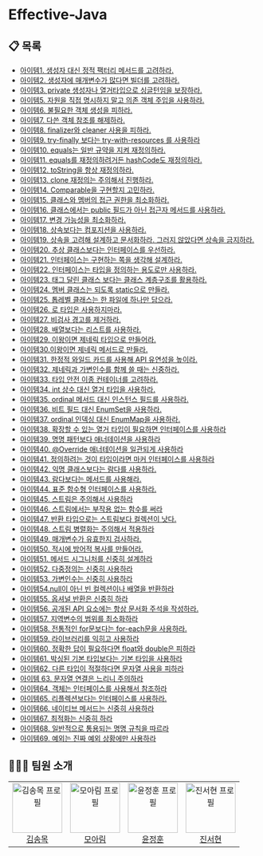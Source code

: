 # Effective-Java

## 📋 목록
- [아이템1. 생성자 대신 정적 팩터리 메서드를 고려하라.](https://github.com/kakao-tech-study/Effective-Java/blob/main/Chapter2-Object-creation-and-destruction/%EC%95%84%EC%9D%B4%ED%85%9C1.%20%EC%83%9D%EC%84%B1%EC%9E%90%20%EB%8C%80%EC%8B%A0%20%EC%A0%95%EC%A0%81%20%ED%8C%A9%ED%84%B0%EB%A6%AC%20%EB%A9%94%EC%84%9C%EB%93%9C%EB%A5%BC%20%EA%B3%A0%EB%A0%A4%ED%95%98%EB%9D%BC.md)
- [아이템2. 생성자에 매개변수가 많다면 빌더를 고려하라.](https://github.com/kakao-tech-study/Effective-Java/blob/main/Chapter2-Object-creation-and-destruction/%EC%95%84%EC%9D%B4%ED%85%9C2.%20%EC%83%9D%EC%84%B1%EC%9E%90%EC%97%90%20%EB%A7%A4%EA%B0%9C%EB%B3%80%EC%88%98%EA%B0%80%20%EB%A7%8E%EB%8B%A4%EB%A9%B4%20%EB%B9%8C%EB%8D%94%EB%A5%BC%20%EA%B3%A0%EB%A0%A4%ED%95%98%EB%9D%BC.md)
- [아이템3. private 생성자나 열거타입으로 싱글턴임을 보장하라.](https://github.com/kakao-tech-study/Effective-Java/blob/main/Chapter2-Object-creation-and-destruction/%EC%95%84%EC%9D%B4%ED%85%9C3.%20private%20%EC%83%9D%EC%84%B1%EC%9E%90%EB%82%98%20%EC%97%B4%EA%B1%B0%20%ED%83%80%EC%9E%85%EC%9C%BC%EB%A1%9C%20%EC%8B%B1%EA%B8%80%ED%84%B4%EC%9E%84%EC%9D%84%20%EB%B3%B4%EC%A6%9D%ED%95%98%EB%9D%BC.md)
- [아이템5. 자원을 직접 명시하지 말고 의존 객체 주입을 사용하라.](https://github.com/kakao-tech-study/Effective-Java/blob/main/Chapter2-Object-creation-and-destruction/%E1%84%8B%E1%85%A1%E1%84%8B%E1%85%B5%E1%84%90%E1%85%A6%E1%86%B75.%20%E1%84%8C%E1%85%A1%E1%84%8B%E1%85%AF%E1%86%AB%E1%84%8B%E1%85%B3%E1%86%AF%20%E1%84%8C%E1%85%B5%E1%86%A8%E1%84%8C%E1%85%A5%E1%86%B8%20%E1%84%86%E1%85%A7%E1%86%BC%E1%84%89%E1%85%B5%E1%84%92%E1%85%A1%E1%84%8C%E1%85%B5%20%E1%84%86%E1%85%A1%E1%86%AF%E1%84%80%E1%85%A9%20%E1%84%8B%E1%85%B4%E1%84%8C%E1%85%A9%E1%86%AB%20%E1%84%80%E1%85%A2%E1%86%A8%E1%84%8E%E1%85%A6%20%E1%84%8C%E1%85%AE%E1%84%8B%E1%85%B5%E1%86%B8%E1%84%8B%E1%85%B3%E1%86%AF%20%E1%84%89%E1%85%A1%E1%84%8B%E1%85%AD%E1%86%BC%E1%84%92%E1%85%A1%E1%84%85%E1%85%A1.md)
- [아이템6. 불필요한 객체 생성을 피하라.](https://github.com/kakao-tech-study/Effective-Java/blob/main/Chapter2-Object-creation-and-destruction/%EC%95%84%EC%9D%B4%ED%85%9C6.%20%EB%B6%88%ED%95%84%EC%9A%94%ED%95%9C%20%EA%B0%9D%EC%B2%B4%20%EC%83%9D%EC%84%B1%EC%9D%84%20%ED%94%BC%ED%95%98%EB%9D%BC.md)
- [아이템7. 다쓴 객체 참조를 해제하라.](https://github.com/kakao-tech-study/Effective-Java/blob/main/Chapter2-Object-creation-and-destruction/%EC%95%84%EC%9D%B4%ED%85%9C7.%20%EB%8B%A4%EC%93%B4%20%EA%B0%9D%EC%B2%B4%20%EC%B0%B8%EC%A1%B0%EB%A5%BC%20%ED%95%B4%EC%A0%9C%ED%95%98%EB%9D%BC.md)
- [아이템8. finalizer와 cleaner 사용을 피하라.](https://github.com/kakao-tech-study/Effective-Java/blob/main/Chapter2-Object-creation-and-destruction/%E1%84%8B%E1%85%A1%E1%84%8B%E1%85%B5%E1%84%90%E1%85%A6%E1%86%B78.%20finalizer%E1%84%8B%E1%85%AA%20cleaner%20%E1%84%89%E1%85%A1%E1%84%8B%E1%85%AD%E1%86%BC%E1%84%8B%E1%85%B3%E1%86%AF%20%E1%84%91%E1%85%B5%E1%84%92%E1%85%A1%E1%84%85%E1%85%A1.md)
- [아이템9. try-finally 보다는 try-with-resources 를 사용하라](https://github.com/kakao-tech-study/Effective-Java/blob/main/Chapter2-Object-creation-and-destruction/%EC%95%84%EC%9D%B4%ED%85%9C9.%20try-finally%20%EB%B3%B4%EB%8B%A4%EB%8A%94%20try-with-resources%20%EB%A5%BC%20%EC%82%AC%EC%9A%A9%ED%95%98%EB%9D%BC.md)
- [아이템10. equals는 일반 규약을 지켜 재정의하라.](https://github.com/kakao-tech-study/Effective-Java/blob/main/Chapter3-Methods-Common-to-All-Objects/%EC%95%84%EC%9D%B4%ED%85%9C10.%20equals%EB%8A%94%20%EC%9D%BC%EB%B0%98%20%EA%B7%9C%EC%95%BD%EC%9D%84%20%EC%A7%80%EC%BC%9C%20%EC%9E%AC%EC%A0%95%EC%9D%98%ED%95%98%EB%9D%BC.md)
- [아이템11. equals를 재정의하려거든 hashCode도 재정의하라.](https://github.com/kakao-tech-study/Effective-Java/blob/main/Chapter3-Methods-Common-to-All-Objects/%EC%95%84%EC%9D%B4%ED%85%9C11.%20equals%EB%A5%BC%20%EC%9E%AC%EC%A0%95%EC%9D%98%ED%95%98%EB%A0%A4%EA%B1%B0%EB%93%A0%20hashCode%EB%8F%84%20%EC%9E%AC%EC%A0%95%EC%9D%98%ED%95%98%EB%9D%BC.md)
- [아이템12. toString을 항상 재정의하라.](https://github.com/kakao-tech-study/Effective-Java/blob/main/Chapter3-Methods-Common-to-All-Objects/%EC%95%84%EC%9D%B4%ED%85%9C12.%20toString%EC%9D%84%20%ED%95%AD%EC%83%81%20%EC%9E%AC%EC%A0%95%EC%9D%98%ED%95%98%EB%9D%BC.md)
- [아이템13. clone 재정의는 주의해서 진행하라.](https://github.com/kakao-tech-study/Effective-Java/blob/main/Chapter3-Methods-Common-to-All-Objects/%E1%84%8B%E1%85%A1%E1%84%8B%E1%85%B5%E1%84%90%E1%85%A6%E1%86%B713.%20clone%20%E1%84%8C%E1%85%A2%E1%84%8C%E1%85%A5%E1%86%BC%E1%84%8B%E1%85%B4%E1%84%82%E1%85%B3%E1%86%AB%20%E1%84%8C%E1%85%AE%E1%84%8B%E1%85%B4%E1%84%92%E1%85%A2%E1%84%89%E1%85%A5%20%E1%84%8C%E1%85%B5%E1%86%AB%E1%84%92%E1%85%A2%E1%86%BC%E1%84%92%E1%85%A1%E1%84%85%E1%85%A1.md)
- [아이템14. Comparable을 구현할지 고민하라.](http://github.com/kakao-tech-study/Effective-Java/blob/main/Chapter3-Methods-Common-to-All-Objects/%EC%95%84%EC%9D%B4%ED%85%9C14.%20Comparable%EC%9D%84%20%EA%B5%AC%ED%98%84%ED%95%A0%EC%A7%80%20%EA%B3%A0%EB%AF%BC%ED%95%98%EB%9D%BC.md)
- [아이템15. 클래스와 멤버의 접근 권한을 최소화하라.](https://github.com/kakao-tech-study/Effective-Java/blob/main/Chapter4-Classes-and-Interfaces/%EC%95%84%EC%9D%B4%ED%85%9C15.%20%ED%81%B4%EB%9E%98%EC%8A%A4%EC%99%80%20%EB%A9%A4%EB%B2%84%EC%9D%98%20%EC%A0%91%EA%B7%BC%20%EA%B6%8C%ED%95%9C%EC%9D%84%20%EC%B5%9C%EC%86%8C%ED%99%94%ED%95%98%EB%9D%BC.md)
- [아이템16. 클래스에서는 public 필드가 아닌 접근자 메서드를 사용하라.](https://github.com/kakao-tech-study/Effective-Java/blob/main/Chapter4-Classes-and-Interfaces/%EC%95%84%EC%9D%B4%ED%85%9C16.%20%ED%81%B4%EB%9E%98%EC%8A%A4%EC%97%90%EC%84%9C%EB%8A%94%20public%20%ED%95%84%EB%93%9C%EA%B0%80%20%EC%95%84%EB%8B%8C%20%EC%A0%91%EA%B7%BC%EC%9E%90%20%EB%A9%94%EC%84%9C%EB%93%9C%EB%A5%BC%20%EC%82%AC%EC%9A%A9%ED%95%98%EB%9D%BC.md)
- [아이템17. 변경 가능성을 최소화하라.](https://github.com/kakao-tech-study/Effective-Java/blob/main/Chapter4-Classes-and-Interfaces/%EC%95%84%EC%9D%B4%ED%85%9C17.%20%EB%B3%80%EA%B2%BD%20%EA%B0%80%EB%8A%A5%EC%84%B1%EC%9D%84%20%EC%B5%9C%EC%86%8C%ED%99%94%ED%95%98%EB%9D%BC.md)
- [아이템18. 상속보다는 컴포지션을 사용하라.](https://github.com/kakao-tech-study/Effective-Java/blob/main/Chapter4-Classes-and-Interfaces/%EC%95%84%EC%9D%B4%ED%85%9C18.%20%EC%83%81%EC%86%8D%EB%B3%B4%EB%8B%A4%EB%8A%94%20%EC%BB%B4%ED%8F%AC%EC%A7%80%EC%85%98%EC%9D%84%20%EC%82%AC%EC%9A%A9%ED%95%98%EB%9D%BC.md)
- [아이템19. 상속을 고려해 설계하고 문서화하라. 그러지 않았다면 상속을 금지하라.](https://github.com/kakao-tech-study/Effective-Java/blob/main/Chapter4-Classes-and-Interfaces/%EC%95%84%EC%9D%B4%ED%85%9C19.%20%EC%83%81%EC%86%8D%EC%9D%84%20%EA%B3%A0%EB%A0%A4%ED%95%B4%20%EC%84%A4%EA%B3%84%ED%95%98%EA%B3%A0%20%EB%AC%B8%EC%84%9C%ED%99%94%ED%95%98%EB%9D%BC.%20%EA%B7%B8%EB%9F%AC%EC%A7%80%20%EC%95%8A%EC%95%98%EB%8B%A4%EB%A9%B4%20%EC%83%81%EC%86%8D%EC%9D%84%20%EA%B8%88%EC%A7%80%ED%95%98%EB%9D%BC.md)
- [아이템20. 추상 클래스보다는 인터페이스를 우선하라.](https://github.com/kakao-tech-study/Effective-Java/blob/main/Chapter4-Classes-and-Interfaces/%E1%84%8B%E1%85%A1%E1%84%8B%E1%85%B5%E1%84%90%E1%85%A6%E1%86%B720.%E1%84%8E%E1%85%AE%E1%84%89%E1%85%A1%E1%86%BC%20%E1%84%8F%E1%85%B3%E1%86%AF%E1%84%85%E1%85%A2%E1%84%89%E1%85%B3%E1%84%87%E1%85%A9%E1%84%83%E1%85%A1%E1%84%82%E1%85%B3%E1%86%AB%20%E1%84%8B%E1%85%B5%E1%86%AB%E1%84%90%E1%85%A5%E1%84%91%E1%85%A6%E1%84%8B%E1%85%B5%E1%84%89%E1%85%B3%E1%84%85%E1%85%B3%E1%86%AF%20%E1%84%8B%E1%85%AE%E1%84%89%E1%85%A5%E1%86%AB%E1%84%92%E1%85%A1%E1%84%85%E1%85%A1.md)
- [아이템21. 인터페이스는 구현하는 쪽을 생각해 설계하라.](https://github.com/kakao-tech-study/Effective-Java/blob/main/Chapter4-Classes-and-Interfaces/%EC%95%84%EC%9D%B4%ED%85%9C21.%20%EC%9D%B8%ED%84%B0%ED%8E%98%EC%9D%B4%EC%8A%A4%EB%8A%94%20%EA%B5%AC%ED%98%84%ED%95%98%EB%8A%94%20%EC%AA%BD%EC%9D%84%20%EC%83%9D%EA%B0%81%ED%95%B4%20%EC%84%A4%EA%B3%84%ED%95%98%EB%9D%BC.md)
- [아이템22. 인터페이스는 타입을 정의하는 용도로만 사용하라.](https://github.com/kakao-tech-study/Effective-Java/blob/main/Chapter4-Classes-and-Interfaces/%EC%95%84%EC%9D%B4%ED%85%9C22.%20%EC%9D%B8%ED%84%B0%ED%8E%98%EC%9D%B4%EC%8A%A4%EB%8A%94%20%ED%83%80%EC%9E%85%EC%9D%84%20%EC%A0%95%EC%9D%98%ED%95%98%EB%8A%94%20%EC%9A%A9%EB%8F%84%EB%A1%9C%EB%A7%8C%20%EC%82%AC%EC%9A%A9%ED%95%98%EB%9D%BC.md)
- [아이템23. 태그 달린 클래스 보다는 클래스 계층구조를 활용하라.](https://github.com/kakao-tech-study/Effective-Java/blob/main/Chapter4-Classes-and-Interfaces/%EC%95%84%EC%9D%B4%ED%85%9C23.%20%ED%83%9C%EA%B7%B8%20%EB%8B%AC%EB%A6%B0%20%ED%81%B4%EB%9E%98%EC%8A%A4%EB%B3%B4%EB%8B%A4%EB%8A%94%20%ED%81%B4%EB%9E%98%EC%8A%A4%20%EA%B3%84%EC%B8%B5%20%EA%B5%AC%EC%A1%B0%EB%A5%BC%20%ED%99%9C%EC%9A%A9%ED%95%98%EB%9D%BC.md)
- [아이템24. 멤버 클래스는 되도록 static으로 만들라.](https://github.com/kakao-tech-study/Effective-Java/blob/main/Chapter4-Classes-and-Interfaces/%E1%84%8B%E1%85%A1%E1%84%8B%E1%85%B5%E1%84%90%E1%85%A6%E1%86%B724.%20%E1%84%86%E1%85%A6%E1%86%B7%E1%84%87%E1%85%A5%20%E1%84%8F%E1%85%B3%E1%86%AF%E1%84%85%E1%85%A2%E1%84%89%E1%85%B3%E1%84%82%E1%85%B3%E1%86%AB%20%E1%84%83%E1%85%AC%E1%84%83%E1%85%A9%E1%84%85%E1%85%A9%E1%86%A8%20static%E1%84%8B%E1%85%B3%E1%84%85%E1%85%A9%20%E1%84%86%E1%85%A1%E1%86%AB%E1%84%83%E1%85%B3%E1%86%AF%E1%84%85%E1%85%A1.md)
- [아이템25. 톱레벨 클래스는 한 파일에 하나만 담으라.](https://github.com/kakao-tech-study/Effective-Java/blob/main/Chapter4-Classes-and-Interfaces/%EC%95%84%EC%9D%B4%ED%85%9C25.%20%ED%86%B1%EB%A0%88%EB%B2%A8%20%ED%81%B4%EB%9E%98%EC%8A%A4%EB%8A%94%20%ED%95%9C%20%ED%8C%8C%EC%9D%BC%EC%97%90%20%ED%95%98%EB%82%98%EB%A7%8C%20%EB%8B%B4%EC%9C%BC%EB%9D%BC.md)
- [아이템26. 로 타입은 사용하지마라.](https://github.com/kakao-tech-study/Effective-Java/blob/main/Chapter5-Generic/%EC%95%84%EC%9D%B4%ED%85%9C26.%20%EB%A1%9C%20%ED%83%80%EC%9E%85%EC%9D%80%20%EC%82%AC%EC%9A%A9%ED%95%98%EC%A7%80%EB%A7%88%EB%9D%BC.md)
- [아이템27. 비검사 경고를 제거하라.](https://github.com/kakao-tech-study/Effective-Java/blob/main/Chapter5-Generic/%E1%84%8B%E1%85%A1%E1%84%8B%E1%85%B5%E1%84%90%E1%85%A6%E1%86%B727.%20%E1%84%87%E1%85%B5%E1%84%80%E1%85%A5%E1%86%B7%E1%84%89%E1%85%A1%20%E1%84%80%E1%85%A7%E1%86%BC%E1%84%80%E1%85%A9%E1%84%85%E1%85%B3%E1%86%AF%20%E1%84%8C%E1%85%A6%E1%84%80%E1%85%A5%E1%84%92%E1%85%A1%E1%84%85%E1%85%A1.md)
- [아이템28. 배열보다는 리스트를 사용하라.](https://github.com/kakao-tech-study/Effective-Java/blob/main/Chapter5-Generic/%EC%95%84%EC%9D%B4%ED%85%9C28.%20%EB%B0%B0%EC%97%B4%EB%B3%B4%EB%8B%A4%EB%8A%94%20%EB%A6%AC%EC%8A%A4%ED%8A%B8%EB%A5%BC%20%EC%82%AC%EC%9A%A9%ED%95%98%EB%9D%BC.md)
- [아이템29. 이왕이면 제네릭 타입으로 만들어라.](https://github.com/kakao-tech-study/Effective-Java/blob/main/Chapter5-Generic/%EC%95%84%EC%9D%B4%ED%85%9C29.%20%EC%9D%B4%EC%99%95%EC%9D%B4%EB%A9%B4%20%EC%A0%9C%EB%84%A4%EB%A6%AD%20%ED%83%80%EC%9E%85%EC%9C%BC%EB%A1%9C%20%EB%A7%8C%EB%93%A4%EC%96%B4%EB%9D%BC.md)
- [아이템30.이왕이면 제네릭 메서드로 만들라.](https://github.com/kakao-tech-study/Effective-Java/blob/main/Chapter5-Generic/%E1%84%8B%E1%85%A1%E1%84%8B%E1%85%B5%E1%84%90%E1%85%A6%E1%86%B730.%E1%84%8B%E1%85%B5%E1%84%8B%E1%85%AA%E1%86%BC%E1%84%8B%E1%85%B5%E1%84%86%E1%85%A7%E1%86%AB%20%E1%84%8C%E1%85%A6%E1%84%82%E1%85%A6%E1%84%85%E1%85%B5%E1%86%A8%20%E1%84%86%E1%85%A6%E1%84%89%E1%85%A5%E1%84%83%E1%85%B3%E1%84%85%E1%85%A9%20%E1%84%86%E1%85%A1%E1%86%AB%E1%84%83%E1%85%B3%E1%86%AF%E1%84%85%E1%85%A1.md)
- [아이템31. 한정적 와일드 카드를 사용해 API 유연성을 높이라.](https://github.com/kakao-tech-study/Effective-Java/blob/main/Chapter5-Generic/%EC%95%84%EC%9D%B4%ED%85%9C31.%20%ED%95%9C%EC%A0%95%EC%A0%81%20%EC%99%80%EC%9D%BC%EB%93%9C%EC%B9%B4%EB%93%9C%EB%A5%BC%20%EC%82%AC%EC%9A%A9%ED%95%B4%20API%20%EC%9C%A0%EC%97%B0%EC%84%B1%EC%9D%84%20%EB%86%92%EC%9D%B4%EB%9D%BC.md)
- [아이템32. 제네릭과 가변인수를 함께 쓸 때는 신중하라.](https://github.com/kakao-tech-study/Effective-Java/blob/main/Chapter5-Generic/%EC%95%84%EC%9D%B4%ED%85%9C32.%20%EC%A0%9C%EB%84%A4%EB%A6%AD%EA%B3%BC%20%EA%B0%80%EB%B3%80%EC%9D%B8%EC%88%98%EB%A5%BC%20%ED%95%A8%EA%BB%98%20%EC%93%B8%20%EB%95%8C%EB%8A%94%20%EC%8B%A0%EC%A4%91%ED%95%98%EB%9D%BC.md)
- [아이템33. 타입 안전 이종 컨테이너를 고려하라.](https://github.com/kakao-tech-study/Effective-Java/blob/main/Chapter5-Generic/%EC%95%84%EC%9D%B4%ED%85%9C33.%20%ED%83%80%EC%9E%85%20%EC%95%88%EC%A0%84%20%EC%9D%B4%EC%A2%85%20%EC%BB%A8%ED%85%8C%EC%9D%B4%EB%84%88%EB%A5%BC%20%EA%B3%A0%EB%A0%A4%ED%95%98%EB%9D%BC.md)
- [아이템34. int 상수 대신 열거 타입을 사용하라.](https://github.com/kakao-tech-study/Effective-Java/blob/main/Chapter6-Enum-type-and-annotation/%EC%95%84%EC%9D%B4%ED%85%9C34.%20int%20%EC%83%81%EC%88%98%20%EB%8C%80%EC%8B%A0%20%EC%97%B4%EA%B1%B0%20%ED%83%80%EC%9E%85%EC%9D%84%20%EC%82%AC%EC%9A%A9%ED%95%98%EB%9D%BC.md)
- [아이템35. ordinal 메서드 대신 인스턴스 필드를 사용하라.](https://github.com/kakao-tech-study/Effective-Java/blob/main/Chapter6-Enum-type-and-annotation/%E1%84%8B%E1%85%A1%E1%84%8B%E1%85%B5%E1%84%90%E1%85%A6%E1%86%B735.%20ordinal%20%E1%84%86%E1%85%A6%E1%84%89%E1%85%A5%E1%84%83%E1%85%B3%20%E1%84%83%E1%85%A2%E1%84%89%E1%85%B5%E1%86%AB%20%E1%84%8B%E1%85%B5%E1%86%AB%E1%84%89%E1%85%B3%E1%84%90%E1%85%A5%E1%86%AB%E1%84%89%E1%85%B3%20%E1%84%91%E1%85%B5%E1%86%AF%E1%84%83%E1%85%B3%E1%84%85%E1%85%B3%E1%86%AF%20%E1%84%89%E1%85%A1%E1%84%8B%E1%85%AD%E1%86%BC%E1%84%92%E1%85%A1%E1%84%85%E1%85%A1.md)
- [아이템36. 비트 필드 대신 EnumSet을 사용하라.](https://github.com/kakao-tech-study/Effective-Java/blob/main/Chapter6-Enum-type-and-annotation/%EC%95%84%EC%9D%B4%ED%85%9C%2036.%20%EB%B9%84%ED%8A%B8%20%ED%95%84%EB%93%9C%20%EB%8C%80%EC%8B%A0%20EnumSet%EC%9D%84%20%EC%82%AC%EC%9A%A9%ED%95%98%EB%9D%BC.md)
- [아이템37. ordinal 인덱싱 대신 EnumMap을 사용하라.](https://github.com/kakao-tech-study/Effective-Java/blob/main/Chapter6-Enum-type-and-annotation/%EC%95%84%EC%9D%B4%ED%85%9C37.%20ordinal%20%EC%9D%B8%EB%8D%B1%EC%8B%B1%20%EB%8C%80%EC%8B%A0%20EnumMap%EC%9D%84%20%EC%82%AC%EC%9A%A9%ED%95%98%EB%9D%BC.md)
- [아이템38. 확장할 수 있는 열거 타입이 필요하면 인터페이스를 사용하라](https://github.com/kakao-tech-study/Effective-Java/blob/main/Chapter6-Enums-and-Annotations/%EC%95%84%EC%9D%B4%ED%85%9C38.%20%ED%99%95%EC%9E%A5%ED%95%A0%20%EC%88%98%20%EC%9E%88%EB%8A%94%20%EC%97%B4%EA%B1%B0%20%ED%83%80%EC%9E%85%EC%9D%B4%20%ED%95%84%EC%9A%94%ED%95%98%EB%A9%B4%20%EC%9D%B8%ED%84%B0%ED%8E%98%EC%9D%B4%EC%8A%A4%EB%A5%BC%20%EC%82%AC%EC%9A%A9%ED%95%98%EB%9D%BC.md)
- [아이템39. 명명 패턴보다 애너테이션을 사용하라](http://github.com/kakao-tech-study/Effective-Java/blob/main/Chapter6-Enums-and-Annotations/%E1%84%8B%E1%85%A1%E1%84%8B%E1%85%B5%E1%84%90%E1%85%A6%E1%86%B739.%20%E1%84%86%E1%85%A7%E1%86%BC%E1%84%86%E1%85%A7%E1%86%BC%20%E1%84%91%E1%85%A2%E1%84%90%E1%85%A5%E1%86%AB%E1%84%87%E1%85%A9%E1%84%83%E1%85%A1%20%E1%84%8B%E1%85%A2%E1%84%82%E1%85%A5%E1%84%90%E1%85%A6%E1%84%8B%E1%85%B5%E1%84%89%E1%85%A7%E1%86%AB%E1%84%8B%E1%85%B3%E1%86%AF%20%E1%84%89%E1%85%A1%E1%84%8B%E1%85%AD%E1%86%BC%E1%84%92%E1%85%A1%E1%84%85%E1%85%A1.md)
- [아이템40. @Override 애너테이션을 일관되게 사용하라](https://github.com/kakao-tech-study/Effective-Java/blob/main/Chapter6-Enums-and-Annotations/%EC%95%84%EC%9D%B4%ED%85%9C40.%20%40Override%20%EC%95%A0%EB%84%88%ED%85%8C%EC%9D%B4%EC%85%98%EC%9D%84%20%EC%9D%BC%EA%B4%80%EB%90%98%EA%B2%8C%20%EC%82%AC%EC%9A%A9%ED%95%98%EB%9D%BC.md)
- [아이템41. 정의하려는 것이 타입이라면 마커 인터페이스를 사용하라](https://github.com/kakao-tech-study/Effective-Java/blob/main/Chapter6-Enums-and-Annotations/%E1%84%8B%E1%85%A1%E1%84%8B%E1%85%B5%E1%84%90%E1%85%A6%E1%86%B7%2041.%20%E1%84%8C%E1%85%A5%E1%86%BC%E1%84%8B%E1%85%B4%E1%84%92%E1%85%A1%E1%84%85%E1%85%A7%E1%84%82%E1%85%B3%E1%86%AB%20%E1%84%80%E1%85%A5%E1%86%BA%E1%84%8B%E1%85%B5%20%E1%84%90%E1%85%A1%E1%84%8B%E1%85%B5%E1%86%B8%E1%84%8B%E1%85%B5%E1%84%85%E1%85%A1%E1%84%86%E1%85%A7%E1%86%AB%20%E1%84%86%E1%85%A1%E1%84%8F%E1%85%A5%20%E1%84%8B%E1%85%B5%E1%86%AB%E1%84%90%E1%85%A5%E1%84%91%E1%85%A6%E1%84%8B%E1%85%B5%E1%84%89%E1%85%B3%E1%84%85%E1%85%B3%E1%86%AF%20%E1%84%89%E1%85%A1%E1%84%8B%E1%85%AD%E1%86%BC%E1%84%92%E1%85%A1%E1%84%85%E1%85%A1.md)
- [아이템42. 익명 클래스보다는 람다를 사용하라.](https://github.com/kakao-tech-study/Effective-Java/blob/main/Chapter7-Lambdas-and-Streams/%EC%95%84%EC%9D%B4%ED%85%9C42.%20%EC%9D%B5%EB%AA%85%20%ED%81%B4%EB%9E%98%EC%8A%A4%EB%B3%B4%EB%8B%A4%EB%8A%94%20%EB%9E%8C%EB%8B%A4%EB%A5%BC%20%EC%82%AC%EC%9A%A9%ED%95%98%EB%9D%BC.md)
- [아이템43. 람다보다는 메서드를 사용해라.](https://github.com/kakao-tech-study/Effective-Java/blob/main/Chapter7-Lambdas-and-Streams/%EC%95%84%EC%9D%B4%ED%85%9C43.%20%EB%9E%8C%EB%8B%A4%EB%B3%B4%EB%8B%A4%EB%8A%94%20%EB%A9%94%EC%84%9C%EB%93%9C%EB%A5%BC%20%EC%82%AC%EC%9A%A9%ED%95%B4%EB%9D%BC.md)
- [아이템44. 표준 함수형 인터페이스를 사용하라.](https://github.com/kakao-tech-study/Effective-Java/blob/main/Chapter7-Lambdas-and-Streams/%EC%95%84%EC%9D%B4%ED%85%9C44.%20%ED%91%9C%EC%A4%80%20%ED%95%A8%EC%88%98%ED%98%95%20%EC%9D%B8%ED%84%B0%ED%8E%98%EC%9D%B4%EC%8A%A4%EB%A5%BC%20%EC%82%AC%EC%9A%A9%ED%95%98%EB%9D%BC.md)
- [아이템45. 스트림은 주의해서 사용하라](https://github.com/kakao-tech-study/Effective-Java/blob/main/Chapter7-Lambdas-and-Streams/%E1%84%8B%E1%85%A1%E1%84%8B%E1%85%B5%E1%84%90%E1%85%A6%E1%86%B745.%20%E1%84%89%E1%85%B3%E1%84%90%E1%85%B3%E1%84%85%E1%85%B5%E1%86%B7%E1%84%8B%E1%85%B3%E1%86%AB%20%E1%84%8C%E1%85%AE%E1%84%8B%E1%85%B4%E1%84%92%E1%85%A2%E1%84%89%E1%85%A5%20%E1%84%89%E1%85%A1%E1%84%8B%E1%85%AD%E1%86%BC%E1%84%92%E1%85%A1%E1%84%85%E1%85%A1.md)
- [아이템46. 스트림에서는 부작용 없는 함수를 써라](https://github.com/kakao-tech-study/Effective-Java/blob/main/Chapter7-Lambdas-and-Streams/%EC%95%84%EC%9D%B4%ED%85%9C46.%20%EC%8A%A4%ED%8A%B8%EB%A6%BC%EC%97%90%EC%84%9C%EB%8A%94%20%EB%B6%80%EC%9E%91%EC%9A%A9%20%EC%97%86%EB%8A%94%20%ED%95%A8%EC%88%98%EB%A5%BC%20%EC%8D%A8%EB%9D%BC.md)
- [아이템47. 반환 타입으로는 스트림보다 컬렉션이 낫다.](https://github.com/kakao-tech-study/Effective-Java/blob/main/Chapter7-Lambdas-and-Streams/%EC%95%84%EC%9D%B4%ED%85%9C47.%20%EB%B0%98%ED%99%98%20%ED%83%80%EC%9E%85%EC%9C%BC%EB%A1%9C%EB%8A%94%20%EC%8A%A4%ED%8A%B8%EB%A6%BC%EB%B3%B4%EB%8B%A4%20%EC%BB%AC%EB%A0%89%EC%85%98%EC%9D%B4%20%EB%82%AB%EB%8B%A4.md)
- [아이템48. 스트림 병렬화는 주의해서 적용하라](https://github.com/kakao-tech-study/Effective-Java/blob/main/Chapter7-Lambdas-and-Streams/%EC%95%84%EC%9D%B4%ED%85%9C47.%20%EB%B0%98%ED%99%98%20%ED%83%80%EC%9E%85%EC%9C%BC%EB%A1%9C%EB%8A%94%20%EC%8A%A4%ED%8A%B8%EB%A6%BC%EB%B3%B4%EB%8B%A4%20%EC%BB%AC%EB%A0%89%EC%85%98%EC%9D%B4%20%EB%82%AB%EB%8B%A4.md)
- [아이템49. 매개변수가 유효한지 검사하라.](https://github.com/kakao-tech-study/Effective-Java/blob/main/Chapter8-Methods/%EC%95%84%EC%9D%B4%ED%85%9C49.%20%EB%A7%A4%EA%B0%9C%EB%B3%80%EC%88%98%EA%B0%80%20%EC%9C%A0%ED%9A%A8%ED%95%9C%EC%A7%80%20%EA%B2%80%EC%82%AC%ED%95%98%EB%9D%BC.md)
- [아이템50. 적시에 방어적 복사를 만들어라.](https://github.com/kakao-tech-study/Effective-Java/blob/main/Chapter8-Methods/%EC%95%84%EC%9D%B4%ED%85%9C50.%20%EC%A0%81%EC%8B%9C%EC%97%90%20%EB%B0%A9%EC%96%B4%EC%A0%81%20%EB%B3%B5%EC%82%AC%EB%A5%BC%20%EB%A7%8C%EB%93%A4%EC%96%B4%EB%9D%BC.md)
- [아이템51. 메서드 시그니처를 신중히 설계하라](https://github.com/kakao-tech-study/Effective-Java/blob/main/Chapter8-Methods/%EC%95%84%EC%9D%B4%ED%85%9C51.%20%EB%A9%94%EC%84%9C%EB%93%9C%20%EC%8B%9C%EA%B7%B8%EB%8B%88%EC%B2%98%EB%A5%BC%20%EC%8B%A0%EC%A4%91%ED%9E%88%20%EC%84%A4%EA%B3%84%ED%95%98%EB%9D%BC.md)
- [아이템52. 다중정의는 신중히 사용하라](https://github.com/kakao-tech-study/Effective-Java/blob/main/Chapter8-Methods/%E1%84%8B%E1%85%A1%E1%84%8B%E1%85%B5%E1%84%90%E1%85%A6%E1%86%B752.%20%E1%84%83%E1%85%A1%E1%84%8C%E1%85%AE%E1%86%BC%E1%84%8C%E1%85%A5%E1%86%BC%E1%84%8B%E1%85%B4%E1%84%82%E1%85%B3%E1%86%AB%20%E1%84%89%E1%85%B5%E1%86%AB%E1%84%8C%E1%85%AE%E1%86%BC%E1%84%92%E1%85%B5%20%E1%84%89%E1%85%A1%E1%84%8B%E1%85%AD%E1%86%BC%E1%84%92%E1%85%A1%E1%84%85%E1%85%A1.md)
- [아이템53. 가변인수는 신중히 사용하라](https://github.com/kakao-tech-study/Effective-Java/blob/main/Chapter8-Methods/%E1%84%8B%E1%85%A1%E1%84%8B%E1%85%B5%E1%84%90%E1%85%A6%E1%86%B753.%20%E1%84%80%E1%85%A1%E1%84%87%E1%85%A7%E1%86%AB%E1%84%8B%E1%85%B5%E1%86%AB%E1%84%89%E1%85%AE%E1%84%82%E1%85%B3%E1%86%AB%20%E1%84%89%E1%85%B5%E1%86%AB%E1%84%8C%E1%85%AE%E1%86%BC%E1%84%92%E1%85%B5%20%E1%84%89%E1%85%A1%E1%84%8B%E1%85%AD%E1%86%BC%E1%84%92%E1%85%A1%E1%84%85%E1%85%A1.md)
- [아이템54.null이 아닌 빈 컬렉션이나 배열을 반환하라](https://github.com/kakao-tech-study/Effective-Java/blob/main/Chapter8-Methods/%EC%95%84%EC%9D%B4%ED%85%9C54.%20null%EC%9D%B4%20%EC%95%84%EB%8B%8C%20%EB%B9%88%20%EC%BB%AC%EB%A0%89%EC%85%98%EC%9D%B4%EB%82%98%20%EB%B0%B0%EC%97%B4%EC%9D%84%20%EB%B0%98%ED%99%98%ED%95%98%EB%9D%BC.md)
- [아이템55. 옵셔널 반환은 신중히 하라](https://github.com/kakao-tech-study/Effective-Java/blob/main/Chapter8-Methods/%EC%95%84%EC%9D%B4%ED%85%9C55.%20%EC%98%B5%EC%85%94%EB%84%90%20%EB%B0%98%ED%99%98%EC%9D%80%20%EC%8B%A0%EC%A4%91%ED%9E%88%20%ED%95%98%EB%9D%BC.md)
- [아이템56. 공개된 API 요소에는 항상 문서화 주석을 작성하라.](https://github.com/kakao-tech-study/Effective-Java/blob/main/Chapter8-Methods/%EC%95%84%EC%9D%B4%ED%85%9C56.%20%EA%B3%B5%EA%B0%9C%EB%90%9C%20API%20%EC%9A%94%EC%86%8C%EC%97%90%EB%8A%94%20%ED%95%AD%EC%83%81%20%EB%AC%B8%EC%84%9C%ED%99%94%20%EC%A3%BC%EC%84%9D%EC%9D%84%20%EC%9E%91%EC%84%B1%ED%95%98%EB%9D%BC.md)
- [아이템57. 지역변수의 범위를 최소화하라](https://github.com/kakao-tech-study/Effective-Java/blob/main/Chapter9-General-Programming/%EC%95%84%EC%9D%B4%ED%85%9C57.%20%EC%A7%80%EC%97%AD%EB%B3%80%EC%88%98%EC%9D%98%20%EB%B2%94%EC%9C%84%EB%A5%BC%20%EC%B5%9C%EC%86%8C%ED%99%94%ED%95%98%EB%9D%BC.md)
- [아이템58. 전통적인 for문보다는 for-each문을 사용하라.](https://github.com/kakao-tech-study/Effective-Java/blob/main/Chapter9-General-Programming/%E1%84%8B%E1%85%A1%E1%84%8B%E1%85%B5%E1%84%90%E1%85%A6%E1%86%B758.%20%E1%84%8C%E1%85%A5%E1%86%AB%E1%84%90%E1%85%A9%E1%86%BC%E1%84%8C%E1%85%A5%E1%86%A8%E1%84%8B%E1%85%B5%E1%86%AB%20for%E1%84%86%E1%85%AE%E1%86%AB%E1%84%87%E1%85%A9%E1%84%83%E1%85%A1%E1%84%82%E1%85%B3%E1%86%AB%20for-each%E1%84%86%E1%85%AE%E1%86%AB%E1%84%8B%E1%85%B3%E1%86%AF%20%E1%84%89%E1%85%A1%E1%84%8B%E1%85%AD%E1%86%BC%E1%84%92%E1%85%A1%E1%84%85%E1%85%A1.md)
- [아이템59. 라이브러리를 익히고 사용하라](https://github.com/kakao-tech-study/Effective-Java/blob/main/Chapter9-General-Programming/%EC%95%84%EC%9D%B4%ED%85%9C59.%20%EB%9D%BC%EC%9D%B4%EB%B8%8C%EB%9F%AC%EB%A6%AC%EB%A5%BC%20%EC%9D%B5%ED%9E%88%EA%B3%A0%20%EC%82%AC%EC%9A%A9%ED%95%98%EB%9D%BC.md)
- [아이템60. 정확한 답이 필요하다면 float와 double은 피하라](https://github.com/kakao-tech-study/Effective-Java/blob/main/Chapter9-General-Programming/%EC%95%84%EC%9D%B4%ED%85%9C60.%20%EC%A0%95%ED%99%95%ED%95%9C%20%EB%8B%B5%EC%9D%B4%20%ED%95%84%EC%9A%94%ED%95%98%EB%8B%A4%EB%A9%B4%20float%EC%99%80%20double%EC%9D%80%20%ED%94%BC%ED%95%98%EB%9D%BC.md)
- [아이템61. 박싱된 기본 타입보다는 기본 타입을 사용하라](https://github.com/kakao-tech-study/Effective-Java/blob/main/Chapter9-General-Programming/%EC%95%84%EC%9D%B4%ED%85%9C61.%20%EB%B0%95%EC%8B%B1%EB%90%9C%20%EA%B8%B0%EB%B3%B8%20%ED%83%80%EC%9E%85%EB%B3%B4%EB%8B%A4%EB%8A%94%20%EA%B8%B0%EB%B3%B8%20%ED%83%80%EC%9E%85%EC%9D%84%20%EC%82%AC%EC%9A%A9%ED%95%98%EB%9D%BC.md)
- [아이템62. 다른 타입이 적절하다면 문자열 사용을 피하라](https://github.com/kakao-tech-study/Effective-Java/blob/main/Chapter9-General-Programming/%EC%95%84%EC%9D%B4%ED%85%9C62.%20%EB%8B%A4%EB%A5%B8%20%ED%83%80%EC%9E%85%EC%9D%B4%20%EC%A0%81%EC%A0%88%ED%95%98%EB%8B%A4%EB%A9%B4%20%EB%AC%B8%EC%9E%90%EC%97%B4%20%EC%82%AC%EC%9A%A9%EC%9D%84%20%ED%94%BC%ED%95%98%EB%9D%BC.md)
- [아이템 63. 문자열 연결은 느리니 주의하라](https://github.com/kakao-tech-study/Effective-Java/blob/main/Chapter9-General-Programming/%EC%95%84%EC%9D%B4%ED%85%9C63.%20%EB%AC%B8%EC%9E%90%EC%97%B4%20%EC%97%B0%EA%B2%B0%EC%9D%80%20%EB%8A%90%EB%A6%AC%EB%8B%88%20%EC%A3%BC%EC%9D%98%ED%95%98%EB%9D%BC.md)
- [아이템64. 객체는 인터페이스를 사용해서 참조하라](https://github.com/kakao-tech-study/Effective-Java/blob/main/Chapter9-General-Programming/%E1%84%8B%E1%85%A1%E1%84%8B%E1%85%B5%E1%84%90%E1%85%A6%E1%86%B764.%20%E1%84%80%E1%85%A2%E1%86%A8%E1%84%8E%E1%85%A6%E1%84%82%E1%85%B3%E1%86%AB%20%E1%84%8B%E1%85%B5%E1%86%AB%E1%84%90%E1%85%A5%E1%84%91%E1%85%A6%E1%84%8B%E1%85%B5%E1%84%89%E1%85%B3%E1%84%85%E1%85%B3%E1%86%AF%20%E1%84%89%E1%85%A1%E1%84%8B%E1%85%AD%E1%86%BC%E1%84%92%E1%85%A2%E1%84%89%E1%85%A5%20%E1%84%8E%E1%85%A1%E1%86%B7%E1%84%8C%E1%85%A9%E1%84%92%E1%85%A1%E1%84%85%E1%85%A1.md)
- [아이템65. 리플렉션보다는 인터페이스를 사용하라.](https://github.com/kakao-tech-study/Effective-Java/blob/main/Chapter9-General-Programming/%EC%95%84%EC%9D%B4%ED%85%9C65.%20%EB%A6%AC%ED%94%8C%EB%A0%89%EC%85%98%EB%B3%B4%EB%8B%A4%EB%8A%94%20%EC%9D%B8%ED%84%B0%ED%8E%98%EC%9D%B4%EC%8A%A4%EB%A5%BC%20%EC%82%AC%EC%9A%A9%ED%95%98%EB%9D%BC.md)
- [아이템66. 네이티브 메서드는 신중히 사용하라](https://github.com/kakao-tech-study/Effective-Java/blob/main/Chapter9-General-Programming/%EC%95%84%EC%9D%B4%ED%85%9C66.%20%EB%84%A4%EC%9D%B4%ED%8B%B0%EB%B8%8C%20%EB%A9%94%EC%84%9C%EB%93%9C%EB%8A%94%20%EC%8B%A0%EC%A4%91%ED%9E%88%20%EC%82%AC%EC%9A%A9%ED%95%98%EB%9D%BC.md)
- [아이템67. 최적화는 신중히 하라](https://github.com/kakao-tech-study/Effective-Java/blob/main/Chapter9-General-Programming/%EC%95%84%EC%9D%B4%ED%85%9C67.%20%EC%B5%9C%EC%A0%81%ED%99%94%EB%8A%94%20%EC%8B%A0%EC%A4%91%ED%9E%88%20%ED%95%98%EB%9D%BC.md)
- [아이템68. 일반적으로 통용되는 명명 규칙을 따르라](https://github.com/kakao-tech-study/Effective-Java/blob/main/Chapter9-General-Programming/%E1%84%8B%E1%85%A1%E1%84%8B%E1%85%B5%E1%84%90%E1%85%A6%E1%86%B768.%20%E1%84%8B%E1%85%B5%E1%86%AF%E1%84%87%E1%85%A1%E1%86%AB%E1%84%8C%E1%85%A5%E1%86%A8%E1%84%8B%E1%85%B3%E1%84%85%E1%85%A9%20%E1%84%90%E1%85%A9%E1%86%BC%E1%84%8B%E1%85%AD%E1%86%BC%E1%84%83%E1%85%AC%E1%84%82%E1%85%B3%E1%86%AB%20%E1%84%86%E1%85%A7%E1%86%BC%E1%84%86%E1%85%A7%E1%86%BC%20%E1%84%80%E1%85%B2%E1%84%8E%E1%85%B5%E1%86%A8%E1%84%8B%E1%85%B3%E1%86%AF%20%E1%84%84%E1%85%A1%E1%84%85%E1%85%B3%E1%84%85%E1%85%A1.md)
- [아이템69. 예외는 진짜 예외 상황에만 사용하라](https://github.com/kakao-tech-study/Effective-Java/blob/main/Chapter9-General-Programming/%EC%95%84%EC%9D%B4%ED%85%9C69.%20%EC%98%88%EC%99%B8%EB%8A%94%20%EC%A7%84%EC%A7%9C%20%EC%98%88%EC%99%B8%20%EC%83%81%ED%99%A9%EC%97%90%EB%A7%8C%20%EC%82%AC%EC%9A%A9%ED%95%98%EB%9D%BC.md)

## 🧑‍🤝‍🧑 팀원 소개
<div >
 <table>
   <tr>
     <td align="center" width="25%">
       <img src="https://avatars.githubusercontent.com/u/51540711?v=4" width="100" height="100" alt="김송목 프로필"><br>
       <a href="https://github.com/kimsongmok" target="_blank">김송목</a><br>
     </td>
<td align="center" width="25%">
       <img src="https://avatars.githubusercontent.com/u/159447466?v=4" width="100" height="100" alt="모아림 프로필"><br>
       <a href="https://github.com/ariimo" target="_blank">모아림</a><br>
     </td>
<td align="center" width="25%">
       <img src="https://avatars.githubusercontent.com/u/76200940?v=4" width="100" height="100" alt="윤정훈 프로필"><br>
       <a href="https://github.com/yunjunghun0116" target="_blank">윤정훈</a><br>
     </td>
     <td align="center" width="25%">
       <img src="https://avatars.githubusercontent.com/u/121755257?v=4" width="100" height="100" alt="진서현 프로필"><br>
       <a href="https://github.com/jinseohyun1228" target="_blank">진서현</a><br>
     </td>
   </tr>
 </table>
</div>
